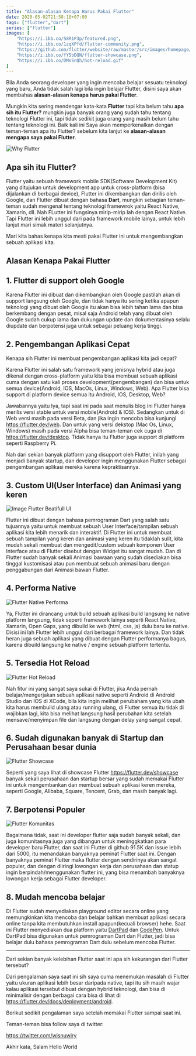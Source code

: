 ```yaml
---
title: "Alasan-alasan Kenapa Harus Pakai Flutter"
date: 2020-05-02T21:58:10+07:00
tags: ["flutter","dart"]
series: ["flutter"]
images: [
    "https://i.ibb.co/58R1P3p/featured.png",
    "https://i.ibb.co/1zqXPfd/flutter-community.png",
    "https://github.com/flutter/website/raw/master/src/images/homepage/reflectly-hero-600px.png",
    "https://i.ibb.co/fY5bDQN/flutter-showcase.png",
    "https://i.ibb.co/DMsSnQh/hot-reload.gif"
]
---
```


Bila Anda seorang developer yang ingin mencoba belajar sesuatu teknologi yang baru, Anda tidak salah lagi bila ingin belajar Flutter, disini saya akan membahas **alasan-alasan kenapa harus pakai Flutter**.

Mungkin kita sering mendengar kata-kata **Flutter** tapi kita belum tahu **apa sih itu Flutter?** mungkin juga banyak orang yang sudah tahu tentang teknologi Flutter ini, tapi tidak sedikit juga orang yang masih belum tahu tentang teknologi ini. Baik kali ini Saya akan memperkenalkan dengan teman-teman apa itu Flutter? sebelum kita lanjut ke **alasan-alasan mengapa saya pakai Flutter**.

![Why Flutter](https://i.ibb.co/58R1P3p/featured.png)

## Apa sih itu Flutter?
Flutter yaitu sebuah framework mobile SDK(Software Development Kit) yang ditujukan untuk development app untuk cross-platform (bisa dijalankan di berbagai device), Flutter ini dikembangkan dan dirilis oleh Google, dan Flutter dibuat dengan bahasa **Dart**, mungkin sebagian teman-teman sudah mengenal tentang teknologi framewrok yaitu React Native, Xamarin, dll. Nah FLutter ini fungsinya mirip-mirip lah dengan React Native. Tapi Flutter ini lebih unggul dari pada framework mobile lainya, untuk lebih lanjut mari simak materi selanjutnya.


Mari kita bahas kenapa kita mesti pakai Flutter ini untuk mengembangkan sebuah aplikasi kita.

## Alasan Kenapa Pakai Flutter

## 1. Flutter di support oleh Google
Karena Flutter ini dibuat dan dikembangkan oleh Google pastilah akan di support langsung oleh Google, dan tidak hanya itu sering ketika apapun teknologi yang dibuat oleh Google itu akan bisa lebih tahan lama dan bisa berkembang dengan pesat, misal saja Android telah yang dibuat oleh Google sudah cukup lama dan dukungan update dan dokumentasinya selalu diupdate dan berpotensi juga untuk sebagai peluang kerja tinggi.


## 2. Pengembangan Aplikasi Cepat
Kenapa sih Flutter ini membuat pengembangan aplikasi kita jadi cepat?

Karena Flutter ini salah satu framework yang jenisnya hybrid atau juga dikenal dengan cross-platform yaitu kita bisa membuat sebuah aplikasi cuma dengan satu kali proses development(pengembangan) dan bisa untuk semua device(Android, IOS, MacOs, Linux, Windows, Web). Apa Flutter bisa support di platform device semua itu Android, IOS, Desktop, Web? 

Jawabannya yaitu Iya, tapi saat ini pada saat menulis blog ini Flutter hanya merilis versi stable untuk versi mobile(Android & IOS). Sedangkan untuk di Web versi masih pada versi Beta, dan jika ingin mencoba bisa kunjungi https://flutter.dev/web. Dan untuk yang versi dekstop (Mac Os, Linux, Windows) masih pada versi Alpha bisa teman-teman cek cuga di https://flutter.dev/desktop. Tidak hanya itu Flutter juga support di platform seperti Raspberry Pi. 

Nah dari sekian banyak platform yang disupport oleh Flutter, inilah yang menjadi banyak startup, dan developer ingin menggunakan Flutter sebagai pengembangan aplikasi mereka karena kepraktisannya.

## 3. Custom UI(User Interface) dan Animasi yang keren
![Image Flutter Beatifull UI](https://github.com/flutter/website/raw/master/src/images/homepage/reflectly-hero-600px.png)

Flutter ini dibuat dengan bahasa pemrograman Dart yang salah satu tujuannya yaitu untuk membuat sebuah User Interface/tampilan sebuah aplikasi kita lebih menarik dan interaktif. Di Flutter ini untuk membuat sebuah tampilan yang keren dan animasi yang keren itu tidaklah sulit, kita mudah sekali membuat dan mengedit/custom sebuah komponen User Interface atau di Flutter disebut dengan Widget itu sangat mudah. Dan di Flutter sudah banyak sekali Animasi bawaan yang sudah disediakan bisa tinggal kustomisasi atau pun membuat sebuah animasi baru dengan penggabungan dari Animasi bawan Flutter.

## 4. Performa Native
![Flutter Native Performa](https://flutter.dev/assets/homepage/icon-performance-680fb3687109ba7ea0c22627da3a9fa761944ae7b521468003b932aa9133ca5b.svg)

Ya, Flutter ini dirancang untuk build sebuah aplikasi build langsung ke native platform langsung, tidak seperti framework lainya seperti React Native, Xamarin, Open Gaps, yang dibuild ke web (html, css, js) dulu baru ke native. Disisi ini lah Flutter lebih unggul dari berbagai framework lainya. Dan tidak heran juga sebuah aplikasi yang dibuat dengan Flutter performanya bagus, karena dibuild langsung ke native / engine sebuah platform tertentu.

## 5. Tersedia Hot Reload
![Flutter Hot Reload](https://i.ibb.co/DMsSnQh/hot-reload.gif)

Nah fitur ini yang sangat saya sukai di Flutter, jika Anda pernah belajar/mengerjakan sebuah aplikasi native seperti Android di Android Studio dan IOS di XCode, bila kita ingin melihat perubaham yang kita ubah kita harus membuild ulang atau running ulang, di Flutter semua itu tidak di wajibkan lagi, kita bisa melihat langsung hasil perubahan kita setelah mensave/menyimpan file dan langsung dengan delay yang sangat cepat.


## 6. Sudah digunakan banyak di Startup dan Perusahaan besar dunia
![Flutter Showcase](https://i.ibb.co/1zqXPfd/flutter-community.png)

Seperti yang saya lihat di showcase Flutter https://flutter.dev/showcase banyak sekali perusahaan dan startup bersar yang sudah memakai Flutter ini untuk mengembankan dan membuat sebuah aplikasi keren mereka, seperti Google, Alibaba, Square, Tencent, Grab, dan masih banyak lagi.

## 7. Berpotensi Populer
![Flutter Komunitas](https://i.ibb.co/fY5bDQN/flutter-showcase.png)

Bagaimana tidak, saat ini developer flutter saja sudah banyak sekali, dan juga komunitasnya juga yang dibangun untuk meninggkatkan para developer baru Flutter, dan saat ini Flutter di github 91.5K dan issue lebih dari 5000, itu menandakan banyaknya peminat Flutter saat ini. Dengan banyaknya peminat Flutter maka flutter dengan sendirinya akan sangat populer, dan dengan diiringi lowongan kerja dan perusahaan dan statup ingin berpindah/menggunakan flutter ini, yang bisa menambah banyaknya lowongan kerja sebagai Flutter developer.

## 8. Mudah mencoba belajar
Di Flutter sudah menyediakan playground editor secara online yang memungkinkan kita mencoba dan belajar bahkan membuat aplikasi secara online tanpa kita membutuhkan install apapun(kecuali browser) hehe. Saat ini Flutter menyediakan dua platform yaitu [DartPad](http://dartpad.dev/) dan [CodePen](https://codepen.io/flutter). Untuk DartPad bisa digunakan untuk pemrograman Dart dan Flutter, jadi bisa belajar dulu bahasa pemrograman Dart dulu sebelum mencoba Flutter.

---

Dari sekian banyak kelebihan Flutter saat ini apa sih kekurangan dari Flutter tersebut?

Dari pengalaman saya saat ini sih saya cuma menemukan masalah di Flutter yaitu ukuran aplikasi lebih besar daripada native, tapi itu sih masih wajar kalau aplikasi tersebut dibuat dengan hybrid teknologi, dan bisa di minimalisir dengan berbagai cara bisa di lihat di https://flutter.dev/docs/deployment/android. 

Berikut sedikit pengalaman saya setelah memakai Flutter sampai saat ini.  

Teman-teman bisa follow saya di twitter:

https://twitter.com/wisnuwiry

Akhir kata, Salam Hello World
